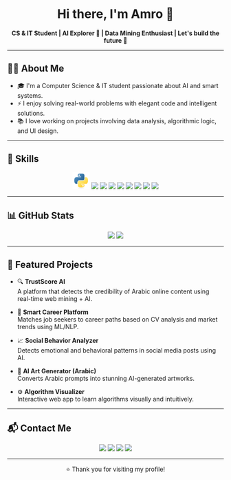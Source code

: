 <h1 align="center">Hi there, I'm Amro 👋</h1>
<p align="center">
  <strong>CS & IT Student | AI Explorer 🤖 | Data Mining Enthusiast | Let's build the future 🚀</strong>
</p>

---

## 👨‍💻 About Me
- 🎓 I'm a Computer Science & IT student passionate about AI and smart systems.
- ⚡ I enjoy solving real-world problems with elegant code and intelligent solutions.
- 📚 I love working on projects involving data analysis, algorithmic logic, and UI design.

---

## 🚀 Skills

<p align="center">
  <a target="_blank" rel="noopener noreferrer nofollow" href="https://raw.githubusercontent.com/devicons/devicon/master/icons/python/python-original.svg"><img src="https://raw.githubusercontent.com/devicons/devicon/master/icons/python/python-original.svg" width="40" height="40" style="max-width: 100%; height: auto; max-height: 40px;"></a>
  <img src="https://img.shields.io/badge/C++-00599C?style=for-the-badge&logo=c%2B%2B&logoColor=white"/>
  <img src="https://img.shields.io/badge/CSharp-239120?style=for-the-badge&logo=c-sharp&logoColor=white"/>
  <img src="https://img.shields.io/badge/Python-3776AB?style=for-the-badge&logo=python&logoColor=white"/>
  <img src="https://img.shields.io/badge/Java-ED8B00?style=for-the-badge&logo=java&logoColor=white"/>
  <img src="https://img.shields.io/badge/HTML5-e34c26?style=for-the-badge&logo=html5&logoColor=white"/>
  <img src="https://img.shields.io/badge/CSS3-1572B6?style=for-the-badge&logo=css3&logoColor=white"/>
  <img src="https://img.shields.io/badge/JavaScript-f7df1e?style=for-the-badge&logo=javascript&logoColor=black"/>
  <img src="https://img.shields.io/badge/AI-black?style=for-the-badge&logo=openai&logoColor=white"/>
</p>

---

## 📊 GitHub Stats

<p align="center">
  <img src="https://github-readme-stats.vercel.app/api?username=amroCodeX&show_icons=true&theme=tokyonight" height="165"/>
  <img src="https://streak-stats.demolab.com?user=amroCodeX&theme=tokyonight" height="165"/>
</p>

---

## 💼 Featured Projects

- 🔍 **TrustScore AI**  
  A platform that detects the credibility of Arabic online content using real-time web mining + AI.

- 🧠 **Smart Career Platform**  
  Matches job seekers to career paths based on CV analysis and market trends using ML/NLP.

- 📈 **Social Behavior Analyzer**  
  Detects emotional and behavioral patterns in social media posts using AI.

- 🎨 **AI Art Generator (Arabic)**  
  Converts Arabic prompts into stunning AI-generated artworks.

- ⚙️ **Algorithm Visualizer**  
  Interactive web app to learn algorithms visually and intuitively.

---

## 📬 Contact Me

<p align="center">
  <a href="mailto:your@email.com"><img src="https://img.shields.io/badge/Email-D14836?style=for-the-badge&logo=gmail&logoColor=white"/></a>
  <a href="https://wa.me/your_number"><img src="https://img.shields.io/badge/WhatsApp-25D366?style=for-the-badge&logo=whatsapp&logoColor=white"/></a>
  <a href="https://t.me/yourusername"><img src="https://img.shields.io/badge/Telegram-2CA5E0?style=for-the-badge&logo=telegram&logoColor=white"/></a>
  <a href="https://www.linkedin.com/in/yourusername"><img src="https://img.shields.io/badge/LinkedIn-0077B5?style=for-the-badge&logo=linkedin&logoColor=white"/></a>
</p>

---

<p align="center">⭐️ Thank you for visiting my profile!</p>
